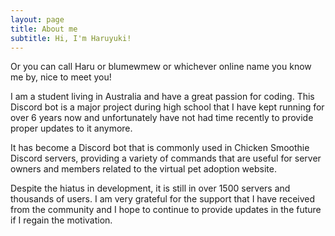 ```yaml
---
layout: page
title: About me
subtitle: Hi, I'm Haruyuki!
---
```


Or you can call Haru or blumewmew or whichever online name you know me by, nice to meet you!

I am a student living in Australia and have a great passion for coding. This Discord bot is a major project during high school that I have kept running for over 6 years now and unfortunately have not had time recently to provide proper updates to it anymore.

It has become a Discord bot that is commonly used in Chicken Smoothie Discord servers, providing a variety of commands that are useful for server owners and members related to the virtual pet adoption website.

Despite the hiatus in development, it is still in over 1500 servers and thousands of users. I am very grateful for the support that I have received from the community and I hope to continue to provide updates in the future if I regain the motivation.